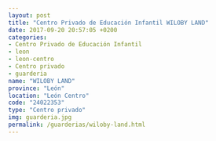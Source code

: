 ```yaml
---
layout: post
title: "Centro Privado de Educación Infantil WILOBY LAND"
date: 2017-09-20 20:57:05 +0200
categories:
- Centro Privado de Educación Infantil
- leon
- leon-centro
- Centro privado
- guarderia
name: "WILOBY LAND"
province: "León"
location: "León Centro"
code: "24022353"
type: "Centro privado"
img: guarderia.jpg
permalink: /guarderias/wiloby-land.html
---
```

